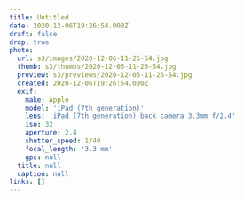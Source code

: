 ```yaml
---
title: Untitled
date: 2020-12-06T19:26:54.000Z
draft: false
drop: true
photo:
  url: s3/images/2020-12-06-11-26-54.jpg
  thumb: s3/thumbs/2020-12-06-11-26-54.jpg
  preview: s3/previews/2020-12-06-11-26-54.jpg
  created: 2020-12-06T19:26:54.000Z
  exif:
    make: Apple
    model: 'iPad (7th generation)'
    lens: 'iPad (7th generation) back camera 3.3mm f/2.4'
    iso: 32
    aperture: 2.4
    shutter_speed: 1/40
    focal_length: '3.3 mm'
    gps: null
  title: null
  caption: null
links: []
---
```

